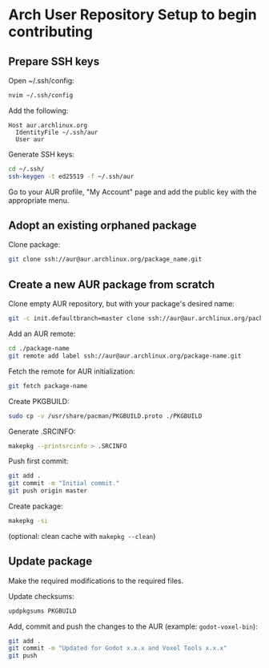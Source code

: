 # Arch User Repository Setup to begin contributing

## Prepare SSH keys

Open ~/.ssh/config:
```sh
nvim ~/.ssh/config
```

Add the following:
```
Host aur.archlinux.org
  IdentityFile ~/.ssh/aur
  User aur
```

Generate SSH keys:
```sh
cd ~/.ssh/
ssh-keygen -t ed25519 -f ~/.ssh/aur
```

Go to your AUR profile, "My Account" page and add the public key with the appropriate menu.

## Adopt an existing orphaned package

Clone package:
```sh
git clone ssh://aur@aur.archlinux.org/package_name.git
```

## Create a new AUR package from scratch

Clone empty AUR repository, but with your package's desired name:
```sh
git -c init.defaultbranch=master clone ssh://aur@aur.archlinux.org/package-name.git ./package-name
```

Add an AUR remote:
```sh
cd ./package-name
git remote add label ssh://aur@aur.archlinux.org/package-name.git
```

Fetch the remote for AUR initialization:
```sh
git fetch package-name
```

Create PKGBUILD:
```sh
sudo cp -v /usr/share/pacman/PKGBUILD.proto ./PKGBUILD
```

Generate .SRCINFO:
```sh
makepkg --printsrcinfo > .SRCINFO
```

Push first commit:
```sh
git add .
git commit -m "Initial commit."
git push origin master
```

Create package:
```sh
makepkg -si
```

(optional: clean cache with `makepkg --clean`)

## Update package

Make the required modifications to the required files.

Update checksums:
```sh
updpkgsums PKGBUILD
```

Add, commit and push the changes to the AUR (example: `godot-voxel-bin`):
```sh
git add .
git commit -m "Updated for Godot x.x.x and Voxel Tools x.x.x"
git push
```
